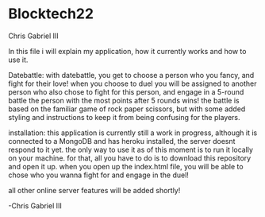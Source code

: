# Blocktech22
Chris Gabriel III


In this file i will explain my application, how it currently works and how to use it.

Datebattle:
with datebattle, you get to choose a person who you fancy, and fight for their love! when you choose to duel
you will be assigned to another person who also chose to fight for this person, and engage in a 5-round battle
the person with the most points after 5 rounds wins!
the battle is based on the familiar game of rock paper scissors, but with some added styling and instructions
to keep it from being confusing for the players.

installation:
this application is currently still a work in progress, although it is connected to a MongoDB and has heroku installed, the server doesnt respond to it yet.
the only way to use it as of this moment is to run it locally on your machine.
for that, all you have to do is to download this repository and open it up.
when you open up the index.html file, you will be able to chose who you wanna fight for and engage in the duel!

all other online server features will be added shortly!

-Chris Gabriel III

